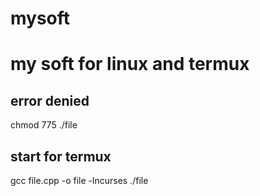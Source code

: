 # mysoft
# my soft for linux and termux
## error denied
chmod 775 ./file
## start for termux
gcc file.cpp -o file -lncurses
./file
